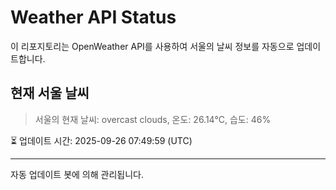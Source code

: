 
# Weather API Status

이 리포지토리는 OpenWeather API를 사용하여 서울의 날씨 정보를 자동으로 업데이트합니다.

## 현재 서울 날씨
> 서울의 현재 날씨: overcast clouds, 온도: 26.14°C, 습도: 46%

⏳ 업데이트 시간: 2025-09-26 07:49:59 (UTC)

---
자동 업데이트 봇에 의해 관리됩니다.
